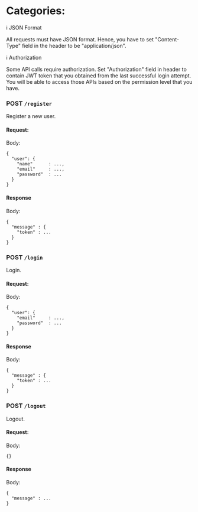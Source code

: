 # Categories:

:information_source: JSON Format

All requests must have JSON format. Hence, you have to set "Content-Type" field in the header to be "application/json".

:information_source: Authorization

Some API calls require authorization. Set "Authorization" field in header to contain JWT token that you obtained from the last successful login attempt. You will be able to access those APIs based on the permission level that you have.


### POST `/register`

Register a new user.

#### Request:

Body: 
```
{
  "user": {
    "name"      : ...,
    "email"     : ...,
    "password"  : ...
  }
}
```

#### Response 

Body:
```
{
  "message" : {
    "token" : ...
  }
}
```

### POST `/login`

Login.

#### Request:

Body: 
```
{
  "user": {
    "email"     : ...,
    "password"  : ...
  }
}
```

#### Response 

Body:
```
{
  "message" : {
    "token" : ...
  }
}
```

### POST `/logout`

Logout.

#### Request:

Body: 
```
{}
```

#### Response 

Body:
```
{
  "message" : ...
}
```
